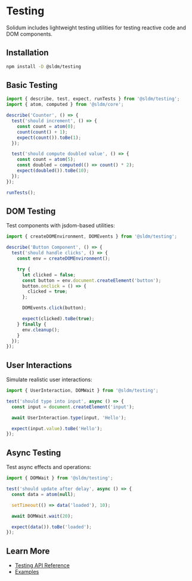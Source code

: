 # Testing

Solidum includes lightweight testing utilities for testing reactive code and DOM components.

## Installation

```bash
npm install -D @sldm/testing
```

## Basic Testing

```typescript
import { describe, test, expect, runTests } from '@sldm/testing';
import { atom, computed } from '@sldm/core';

describe('Counter', () => {
  test('should increment', () => {
    const count = atom(0);
    count(count() + 1);
    expect(count()).toBe(1);
  });

  test('should compute doubled value', () => {
    const count = atom(5);
    const doubled = computed(() => count() * 2);
    expect(doubled()).toBe(10);
  });
});

runTests();
```

## DOM Testing

Test components with jsdom-based utilities:

```typescript
import { createDOMEnvironment, DOMEvents } from '@sldm/testing';

describe('Button Component', () => {
  test('should handle clicks', () => {
    const env = createDOMEnvironment();

    try {
      let clicked = false;
      const button = env.document.createElement('button');
      button.onclick = () => {
        clicked = true;
      };

      DOMEvents.click(button);

      expect(clicked).toBe(true);
    } finally {
      env.cleanup();
    }
  });
});
```

## User Interactions

Simulate realistic user interactions:

```typescript
import { UserInteraction, DOMWait } from '@sldm/testing';

test('should type into input', async () => {
  const input = document.createElement('input');

  await UserInteraction.type(input, 'Hello');

  expect(input.value).toBe('Hello');
});
```

## Async Testing

Test async effects and operations:

```typescript
import { DOMWait } from '@sldm/testing';

test('should update after delay', async () => {
  const data = atom(null);

  setTimeout(() => data('loaded'), 10);

  await DOMWait.wait(20);

  expect(data()).toBe('loaded');
});
```

## Learn More

- [Testing API Reference](/api/testing)
- [Examples](/examples/testing)
